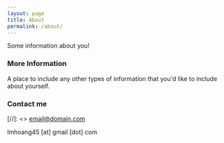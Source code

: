```yaml
---
layout: page
title: About
permalink: /about/
---
```


Some information about you!

### More Information

A place to include any other types of information that you'd like to include about yourself.

### Contact me

[//]: <> [email@domain.com](mailto:email@domain.com)

lmhoang45 [at] gmail [dot] com
